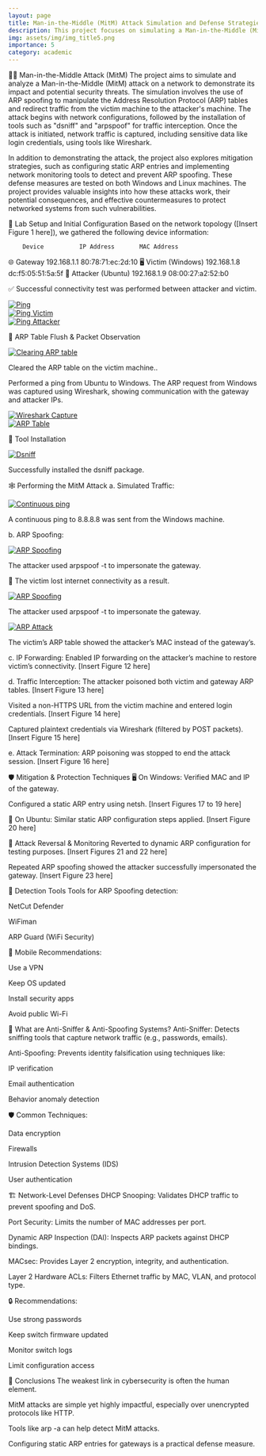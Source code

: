 ```yaml
---
layout: page
title: Man-in-the-Middle (MitM) Attack Simulation and Defense Strategies
description: This project focuses on simulating a Man-in-the-Middle (MitM) attack within a network environment. It includes the execution of ARP spoofing to intercept traffic between a victim and a gateway, followed by methods to protect Windows and Linux systems from such attacks.
img: assets/img/img_title5.png
importance: 5
category: academic
---
```


🕵️‍♂️ Man-in-the-Middle Attack (MitM)
The project aims to simulate and analyze a Man-in-the-Middle (MitM) attack on a network to demonstrate its impact and potential security threats. The simulation involves the use of ARP spoofing to manipulate the Address Resolution Protocol (ARP) tables and redirect traffic from the victim machine to the attacker's machine. The attack begins with network configurations, followed by the installation of tools such as "dsniff" and "arpspoof" for traffic interception. Once the attack is initiated, network traffic is captured, including sensitive data like login credentials, using tools like Wireshark.

In addition to demonstrating the attack, the project also explores mitigation strategies, such as configuring static ARP entries and implementing network monitoring tools to detect and prevent ARP spoofing. These defense measures are tested on both Windows and Linux machines. The project provides valuable insights into how these attacks work, their potential consequences, and effective countermeasures to protect networked systems from such vulnerabilities.

🧪 Lab Setup and Initial Configuration
Based on the network topology ([Insert Figure 1 here]), we gathered the following device information:


        Device          IP Address	     MAC Address
🌐 Gateway             192.168.1.1	  80:78:71:ec:2d:10
🖥️ Victim (Windows)    192.168.1.8	  dc:f5:05:51:5a:5f
🐧 Attacker (Ubuntu)   192.168.1.9	  08:00:27:a2:52:b0

✅ Successful connectivity test was performed between attacker and victim.

<div class="row text-center">
  <div class="col-sm mt-3 mt-md-0">
    <a href="/assets/img/connect1.png" data-lightbox="standards" data-title="Ping">
      <img src="/assets/img/connect1.png" alt="Ping" class="img-fluid rounded z-depth-1" />
    </a>
  </div>
  <div class="col-sm mt-3 mt-md-0">
    <a href="/assets/img/connect2.png" data-lightbox="standards" data-title="Ping Victim">
      <img src="/assets/img/connect2.png" alt="Ping Victim" class="img-fluid rounded z-depth-1" />
    </a>
  </div>
  <div class="col-sm mt-3 mt-md-0">
    <a href="/assets/img/connect3.png" data-lightbox="standards" data-title="Ping Attacker">
      <img src="/assets/img/connect3.png" alt="Ping Attacker" class="img-fluid rounded z-depth-1" />
    </a>
  </div>
</div>

🧼 ARP Table Flush & Packet Observation

<div class="row mt-4 justify-content-center">
  <div class="col-sm-10 text-center">
    <a href="/assets/img/clear.png" data-lightbox="grupo1" data-title="Clearing ARP table">
      <img src="/assets/img/clear.png" alt="Clearing ARP table" class="img-fluid rounded z-depth-1" style="max-width: 60%; height: auto;" />
    </a>
    <p class="caption mt-2 text-center">
      Cleared the ARP table on the victim machine..
    </p>
  </div>
</div>

Performed a ping from Ubuntu to Windows. The ARP request from Windows was captured using Wireshark, showing communication with the gateway and attacker IPs.

<div class="row mt-4 text-center">
  <div class="col-sm-8 mx-auto mt-3 mt-md-0">
    <a href="/assets/img/wirearp.png" data-lightbox="standards2" data-title="Wireshark Capture">
      <img src="/assets/img/wirearp.png" alt="Wireshark Capture" class="img-fluid rounded z-depth-1" />
    </a>
  </div>
</div>

<div class="row mt-4 text-center">
  <div class="col-sm-8 mx-auto mt-3 mt-md-0">
    <a href="/assets/img/arp.png" data-lightbox="standards2" data-title="ARP Table">
      <img src="/assets/img/arp.png" alt="ARP Table" class="img-fluid rounded z-depth-1" />
    </a>
  </div>
</div>

🔧 Tool Installation

<div class="row mt-4 justify-content-center">
  <div class="col-sm-10 text-center">
    <a href="/assets/img/niff.png" data-lightbox="grupo2" data-title="Dsniff">
      <img src="/assets/img/niff.png" alt="Dsniff" class="img-fluid rounded z-depth-1" style="max-width: 60%; height: auto;" />
    </a>
    <p class="caption mt-2 text-center">
      Successfully installed the dsniff package.
    </p>
  </div>
</div>

🕸️ Performing the MitM Attack
a. Simulated Traffic:

<div class="row mt-4 justify-content-center">
  <div class="col-sm-10 text-center">
    <a href="/assets/img/tping.png" data-lightbox="grupo3" data-title="Continuous ping">
      <img src="/assets/img/tping.png" alt="Continuous ping" class="img-fluid rounded z-depth-1" style="max-width: 60%; height: auto;" />
    </a>
    <p class="caption mt-2 text-center">
      A continuous ping to 8.8.8.8 was sent from the Windows machine.
    </p>
  </div>
</div>

b. ARP Spoofing:

<div class="row mt-4 justify-content-center">
  <div class="col-sm-10 text-center">
    <a href="/assets/img/spoof.png" data-lightbox="grupo4" data-title="ARP Spoofing">
      <img src="/assets/img/spoof.png" alt="ARP Spoofing" class="img-fluid rounded z-depth-1" style="max-width: 60%; height: auto;" />
    </a>
    <p class="caption mt-2 text-center">
      The attacker used arpspoof -t to impersonate the gateway.
    </p>
  </div>
</div>

🛑 The victim lost internet connectivity as a result.

<div class="row mt-4 text-center">
  <div class="col-sm-8 mx-auto mt-3 mt-md-0">
    <a href="/assets/img/lost.png" data-lightbox="standards3" data-title="ARP Spoofing">
      <img src="/assets/img/lost.png" alt="ARP Spoofing" class="img-fluid rounded z-depth-1" />
    </a>
    <p class="caption mt-2 text-center">
      The attacker used arpspoof -t to impersonate the gateway.
    </p>
  </div>
</div>

<div class="row mt-4 text-center">
  <div class="col-sm-8 mx-auto mt-3 mt-md-0">
    <a href="/assets/img/arpattk.png" data-lightbox="standards3" data-title="ARP Attack">
      <img src="/assets/img/arpattk.png" alt="ARP Attack" class="img-fluid rounded z-depth-1" />
    </a>
    <p class="caption mt-2 text-center">
      The victim’s ARP table showed the attacker’s MAC instead of the gateway’s.
    </p>
  </div>
</div>

c. IP Forwarding:
Enabled IP forwarding on the attacker’s machine to restore victim’s connectivity.
[Insert Figure 12 here]

d. Traffic Interception:
The attacker poisoned both victim and gateway ARP tables.
[Insert Figure 13 here]

Visited a non-HTTPS URL from the victim machine and entered login credentials.
[Insert Figure 14 here]

Captured plaintext credentials via Wireshark (filtered by POST packets).
[Insert Figure 15 here]

e. Attack Termination:
ARP poisoning was stopped to end the attack session.
[Insert Figure 16 here]

🛡️ Mitigation & Protection Techniques
🖥️ On Windows:
Verified MAC and IP of the gateway.

Configured a static ARP entry using netsh.
[Insert Figures 17 to 19 here]

🐧 On Ubuntu:
Similar static ARP configuration steps applied.
[Insert Figure 20 here]

🔄 Attack Reversal & Monitoring
Reverted to dynamic ARP configuration for testing purposes.
[Insert Figures 21 and 22 here]

Repeated ARP spoofing showed the attacker successfully impersonated the gateway.
[Insert Figure 23 here]

🧰 Detection Tools
Tools for ARP Spoofing detection:

NetCut Defender

WiFiman

ARP Guard (WiFi Security)

📝 Mobile Recommendations:

Use a VPN

Keep OS updated

Install security apps

Avoid public Wi-Fi

🧯 What are Anti-Sniffer & Anti-Spoofing Systems?
Anti-Sniffer:
Detects sniffing tools that capture network traffic (e.g., passwords, emails).

Anti-Spoofing:
Prevents identity falsification using techniques like:

IP verification

Email authentication

Behavior anomaly detection

🛡️ Common Techniques:

Data encryption

Firewalls

Intrusion Detection Systems (IDS)

User authentication

🏗️ Network-Level Defenses
DHCP Snooping: Validates DHCP traffic to prevent spoofing and DoS.

Port Security: Limits the number of MAC addresses per port.

Dynamic ARP Inspection (DAI): Inspects ARP packets against DHCP bindings.

MACsec: Provides Layer 2 encryption, integrity, and authentication.

Layer 2 Hardware ACLs: Filters Ethernet traffic by MAC, VLAN, and protocol type.

🔒 Recommendations:

Use strong passwords

Keep switch firmware updated

Monitor switch logs

Limit configuration access

📌 Conclusions
The weakest link in cybersecurity is often the human element.

MitM attacks are simple yet highly impactful, especially over unencrypted protocols like HTTP.

Tools like arp -a can help detect MitM attacks.

Configuring static ARP entries for gateways is a practical defense measure.



